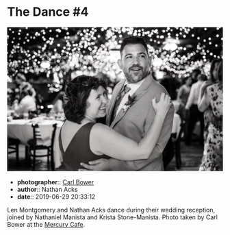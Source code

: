 # The Dance \#4

![Len Montgomery and Nathan Acks during their "first dance"](assets/2019-06-29-set-4-the-dance-04.webp)

* **photographer**:: [Carl Bower](https://carlbowerphotos.com)
* **author**:: Nathan Acks
* **date**:: 2019-06-29 20:33:12

Len Montgomery and Nathan Acks dance during their wedding reception, joined by Nathaniel Manista and Krista Stone-Manista. Photo taken by Carl Bower at the [Mercury Cafe](http://mercurycafe.com).
